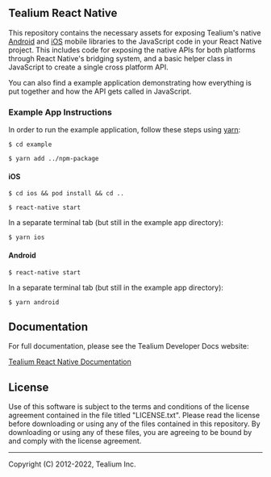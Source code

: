 ## Tealium React Native

This repository contains the necessary assets for exposing Tealium's native [Android](https://docs.tealium.com/platforms/android-kotlin/) and [iOS](https://docs.tealium.com/platforms/ios-swift/) mobile libraries to the JavaScript code in your React Native project. This includes code for exposing the native APIs for both platforms through React Native's bridging system, and a basic helper class in JavaScript to create a single cross platform API.

You can also find a example application demonstrating how everything is put together and how the API gets called in JavaScript.

### Example App Instructions

In order to run the example application, follow these steps using [yarn](https://yarnpkg.com/package/react-native):

`$ cd example`

`$ yarn add ../npm-package`

#### iOS

`$ cd ios && pod install && cd ..`

`$ react-native start`

In a separate terminal tab (but still in the example app directory): 

`$ yarn ios`

#### Android

`$ react-native start`

In a separate terminal tab (but still in the example app directory):

`$ yarn android`

## Documentation
For full documentation, please see the Tealium Developer Docs website:

[Tealium React Native Documentation](https://docs.tealium.com/platforms/react-native/install/)

## License

Use of this software is subject to the terms and conditions of the license agreement contained in the file titled "LICENSE.txt".  Please read the license before downloading or using any of the files contained in this repository. By downloading or using any of these files, you are agreeing to be bound by and comply with the license agreement.

 
---
Copyright (C) 2012-2022, Tealium Inc.